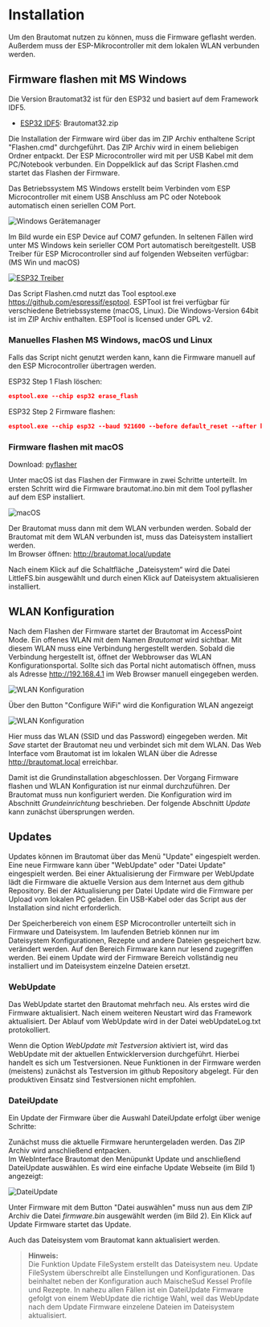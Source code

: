 # Installation

Um den Brautomat nutzen zu können, muss die Firmware geflasht werden. Außerdem muss der ESP-Mikrocontroller mit dem lokalen WLAN verbunden werden.

## Firmware flashen mit MS Windows

Die Version Brautomat32 ist für den ESP32 und basiert auf dem Framework IDF5.

* [ESP32 IDF5](https://github.com/InnuendoPi/Brautomat32/raw/refs/heads/main/Brautomat32.zip): Brautomat32.zip

Die Installation der Firmware wird über das im ZIP Archiv enthaltene Script "Flashen.cmd" durchgeführt. Das ZIP Archiv wird in einem beliebigen Ordner entpackt. Der ESP Microcontroller wird mit per USB Kabel mit dem PC/Notebook verbunden. Ein Doppelklick auf das Script Flashen.cmd startet das Flashen der Firmware.

Das Betriebssystem MS Windows erstellt beim Verbinden vom ESP Microcontroller mit einem USB Anschluss am PC oder Notebook automatisch einen seriellen COM Port.

![Windows Gerätemanager](/docs/img/com.jpg)

Im Bild wurde ein ESP Device auf COM7 gefunden. In seltenen Fällen wird unter MS Windows kein serieller COM Port automatisch bereitgestellt. USB Treiber für ESP Microcontroller sind auf folgenden Webseiten verfügbar: (MS Win und macOS)

[![ESP32 Treiber](https://img.shields.io/static/v1?label=Treiber&message=ESP32&logo=arduino&logoColor=white&color=blue)](https://www.silabs.com/developers/usb-to-uart-bridge-vcp-drivers?tab=downloads)

Das Script Flashen.cmd nutzt das Tool esptool.exe <https://github.com/espressif/esptool>. ESPTool ist frei verfügbar für verschiedene Betriebssysteme (macOS, Linux). Die Windows-Version 64bit ist im ZIP Archiv enthalten. ESPTool is licensed under GPL v2.

### Manuelles Flashen MS Windows, macOS und Linux

Falls das Script nicht genutzt werden kann, kann die Firmware manuell auf den ESP Microcontroller übertragen werden.

ESP32 Step 1 Flash löschen:

```json
esptool.exe --chip esp32 erase_flash
```

ESP32 Step 2 Firmware flashen:

```json
esptool.exe --chip esp32 --baud 921600 --before default_reset --after hard_reset write_flash 0x1000 bootloader.bin 0x8000 partitions.bin 0xe000 boot_app0.bin 0x10000 firmware.bin 0x350000 LittleFS.bin
```

### Firmware flashen mit macOS

Download: [pyflasher](https://github.com/marcelstoer/nodemcu-pyflasher/releases)

Unter macOS ist das Flashen der Firmware in zwei Schritte unterteilt. Im ersten Schritt wird die Firmware brautomat.ino.bin mit dem Tool pyflasher auf dem ESP installiert.

![macOS](/docs/img/flashen_macos.png)

Der Brautomat muss dann mit dem WLAN verbunden werden. Sobald der Brautomat mit dem WLAN verbunden ist, muss das Dateisystem installiert werden.\
Im Browser öffnen: <http://brautomat.local/update>

Nach einem Klick auf die Schaltfläche „Dateisystem“ wird die Datei LittleFS.bin ausgewählt und durch einen Klick auf Dateisystem aktualisieren installiert.

## WLAN Konfiguration

Nach dem Flashen der Firmware startet der Brautomat im AccessPoint Mode. Ein offenes WLAN mit dem Namen _Brautomat_ wird sichtbar. Mit diesem WLAN muss eine Verbindung hergestellt werden. Sobald die Verbindung hergestellt ist, öffnet der Webbrowser das WLAN Konfigurationsportal. Sollte sich das Portal nicht automatisch öffnen, muss als Adresse <http://192.168.4.1> im Web Browser manuell eingegeben werden.

![WLAN Konfiguration](/docs/img/wlan1.jpg)

Über den Button "Configure WiFi" wird die Konfiguration WLAN angezeigt

![WLAN Konfiguration](/docs/img/wlan2.jpg)

Hier muss das WLAN (SSID und das Password) eingegeben werden. Mit _Save_ startet der Brautomat neu und verbindet sich mit dem WLAN. Das Web Interface vom Brautomat ist  im lokalen WLAN über die Adresse <http://brautomat.local> erreichbar.

Damit ist die Grundinstallation abgeschlossen. Der Vorgang Firmware flashen und WLAN Konfiguration ist nur einmal durchzuführen. Der Brautomat muss nun konfiguriert werden. Die Konfiguration wird im Abschnitt _Grundeinrichtung_ beschrieben. Der folgende Abschnitt _Update_ kann zunächst übersprungen werden.

## Updates

Updates können im Brautomat über das Menü "Update" eingespielt werden. Eine neue Firmware kann über "WebUpdate" oder "Datei Update" eingespielt werden. Bei einer Aktualisierung der Firmware per WebUpdate lädt die Firmware die aktuelle Version aus dem Internet aus dem github Repository. Bei der Aktualisierung per Datei Update wird die Firmware per Upload vom lokalen PC geladen. Ein USB-Kabel oder das Script aus der Installation sind nicht erforderlich.

Der Speicherbereich von einem ESP Microcontroller unterteilt sich in Firmware und Dateisystem. Im laufenden Betrieb können nur im Dateisystem Konfigurationen, Rezepte und andere Dateien gespeichert bzw. verändert werden. Auf den Bereich Firmware kann nur lesend zugegriffen werden. Bei einem Update wird der Firmware Bereich vollständig neu installiert und im Dateisystem einzelne Dateien ersetzt.

### WebUpdate

Das WebUpdate startet den Brautomat mehrfach neu. Als erstes wird die Firmware aktualisiert. Nach einem weiteren Neustart wird das Framework aktualisiert. Der Ablauf vom WebUpdate wird in der Datei webUpdateLog.txt protokolliert.

Wenn die Option _WebUpdate mit Testversion_ aktiviert ist, wird das WebUpdate mit der aktuellen Entwicklerversion durchgeführt. Hierbei handelt es sich um Testversionen. Neue Funktionen in der Firmware werden (meistens) zunächst als Testversion im github Repository abgelegt. Für den produktiven Einsatz sind Testversionen nicht empfohlen.

### DateiUpdate

Ein Update der Firmware über die Auswahl DateiUpdate erfolgt über wenige Schritte:

Zunächst muss die aktuelle Firmware heruntergeladen werden. Das ZIP Archiv wird anschließend entpacken.\
Im WebInterface Brautomat den Menüpunkt Update und anschließend DateiUpdate auswählen. Es wird eine einfache Update Webseite (im Bild 1) angezeigt:

![DateiUpdate](/docs/img/dateiupdate2.jpg)

Unter Firmware mit dem Button "Datei auswählen" muss nun aus dem ZIP Archiv die Datei _firmware.bin_ ausgewählt werden (im Bild 2). Ein Klick auf Update Firmware startet das Update.

Auch das Dateisystem vom Brautomat kann aktualisiert werden.

> **Hinweis:**\
Die Funktion Update FileSystem erstellt das Dateisystem neu. Update FileSystem überschreibt alle Einstellungen und Konfigurationen. Das beinhaltet neben der Konfiguration auch MaischeSud Kessel Profile und Rezepte. In nahezu allen Fällen ist ein DateiUpdate Firmware gefolgt von einem WebUpdate die richtige Wahl, weil das WebUpdate nach dem Update Firmware einzelene Dateien im Dateisystem aktualisiert.
